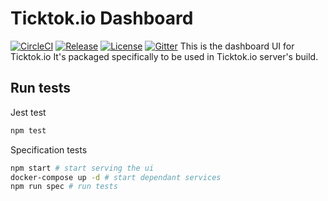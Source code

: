 # Ticktok.io Dashboard
[![CircleCI](https://circleci.com/gh/ticktok-io/ticktok-ui.svg?style=svg)](https://circleci.com/gh/ticktok-io/ticktok-ui)
[![Release](https://img.shields.io/github/release/ticktok-io/ticktok-ui.svg)](https://github.com/ticktok-io/ticktok-ui/releases)
[![License](http://img.shields.io/:license-apache2.0-red.svg)](http://doge.mit-license.org)
[![Gitter](https://badges.gitter.im/ticktok-io/community.svg)](https://gitter.im/ticktok-io/community?utm_source=badge&utm_medium=badge&utm_campaign=pr-badge)
This is the dashboard UI for Ticktok.io
It's packaged specifically to be used in Ticktok.io server's build.

## Run tests
Jest test
```bash
npm test
```
Specification tests
```bash
npm start # start serving the ui 
docker-compose up -d # start dependant services
npm run spec # run tests
```

